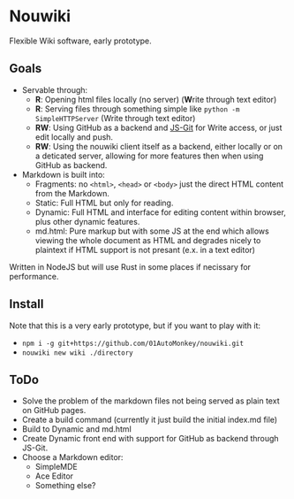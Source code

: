 # Nouwiki

Flexible Wiki software, early prototype.

## Goals

- Servable through:
	- **R**: Opening html files locally (no server) (**W**rite through text editor)
	- **R**: Serving files through something simple like `python -m SimpleHTTPServer` (Write through text editor)
	- **RW**: Using GitHub as a backend and [JS-Git](https://github.com/creationix/js-git) for Write access, or just edit locally and push.
	- **RW**: Using the nouwiki client itself as a backend, either locally or on a deticated server, allowing for more features then when using GitHub as backend.
- Markdown is built into:
	- Fragments: no `<html>`, `<head>` or `<body>` just the direct HTML content from the Markdown.
	- Static: Full HTML but only for reading.
	- Dynamic: Full HTML and interface for editing content within browser, plus other dynamic features.
	- md.html: Pure markup but with some JS at the end which allows viewing the whole document as HTML and degrades nicely to plaintext if HTML support is not presant (e.x. in a text editor)

Written in NodeJS but will use Rust in some places if necissary for performance.

## Install

Note that this is a very early prototype, but if you want to play with it:

- `npm i -g git+https://github.com/01AutoMonkey/nouwiki.git`
- `nouwiki new wiki ./directory`

## ToDo

- Solve the problem of the markdown files not being served as plain text on GitHub pages.
- Create a build command (currently it just build the initial index.md file)
- Build to Dynamic and md.html
- Create Dynamic front end with support for GitHub as backend through JS-Git.
- Choose a Markdown editor:
	- SimpleMDE
	- Ace Editor
	- Something else?